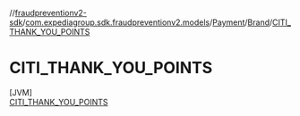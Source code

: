 //[fraudpreventionv2-sdk](../../../../../index.md)/[com.expediagroup.sdk.fraudpreventionv2.models](../../../index.md)/[Payment](../../index.md)/[Brand](../index.md)/[CITI_THANK_YOU_POINTS](index.md)

# CITI_THANK_YOU_POINTS

[JVM]\
[CITI_THANK_YOU_POINTS](index.md)
